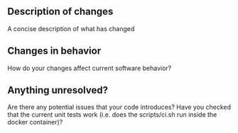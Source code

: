 ## Description of changes
A concise description of what has changed

## Changes in behavior
How do your changes affect current software behavior?

## Anything unresolved?
Are there any potential issues that your code introduces? Have you checked that the current unit tests work (i.e. does the scripts/ci.sh run inside the docker container)?
